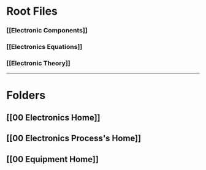 # Root Files

### [[Electronic Components]]
### [[Electronics Equations]]
### [[Electronic Theory]]

---

# Folders
## [[00 Electronics Home]]
## [[00 Electronics Process's Home]]
## [[00 Equipment Home]]

